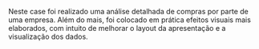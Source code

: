 Neste case foi realizado uma análise detalhada de compras por parte de uma empresa. Além do mais, foi colocado em prática efeitos visuais mais elaborados, com intuito de melhorar o layout da apresentação e a visualização dos dados.
